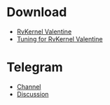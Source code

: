 # Download
- [RvKernel Valentine](https://bit.ly/ayang_valentine)
- [Tuning for RvKernel Valentine](https://github.com/Rve27/Kernel-Tuning/releases/tag/Valentine-V1)
# Telegram
- [Channel](t.me/rvkernel)
- [Discussion](t.me/rvkerneldisc)
